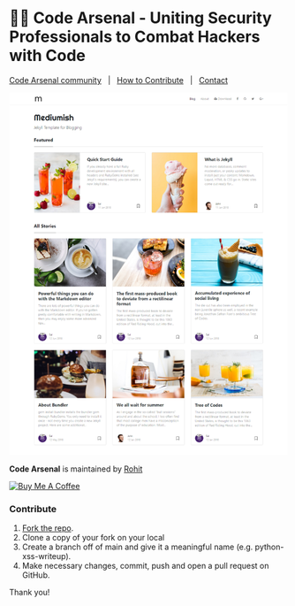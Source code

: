 # 👨‍💻 Code Arsenal - Uniting Security Professionals to Combat Hackers with Code

[Code Arsenal community](https://codearsenalcommunity.github.io/) &nbsp; | &nbsp; [How to Contribute](https://github.com/CodeArsenalCommunity/codearsenalcommunity.github.io/blob/main/CONTRIBUTING.md) &nbsp; | &nbsp; [Contact](https://www.linkedin.com/in/rohitcoder/)

![mediumish](assets/images/mediumish-jekyll-template.png)


**Code Arsenal** is maintained by [Rohit](https://github.com/rohitcoder)

<a href="https://www.buymeacoffee.com/rohitcoder" target="_blank"><img src="https://www.buymeacoffee.com/assets/img/custom_images/orange_img.png" alt="Buy Me A Coffee" style="height: auto !important;width: auto !important;" ></a>

### Contribute

1. [Fork the repo](https://github.com/CodeArsenalCommunity/codearsenalcommunity.github.io/fork).
2. Clone a copy of your fork on your local
3. Create a branch off of main and give it a meaningful name (e.g. python-xss-writeup).
4. Make necessary changes, commit, push and open a pull request on GitHub.

Thank you!
